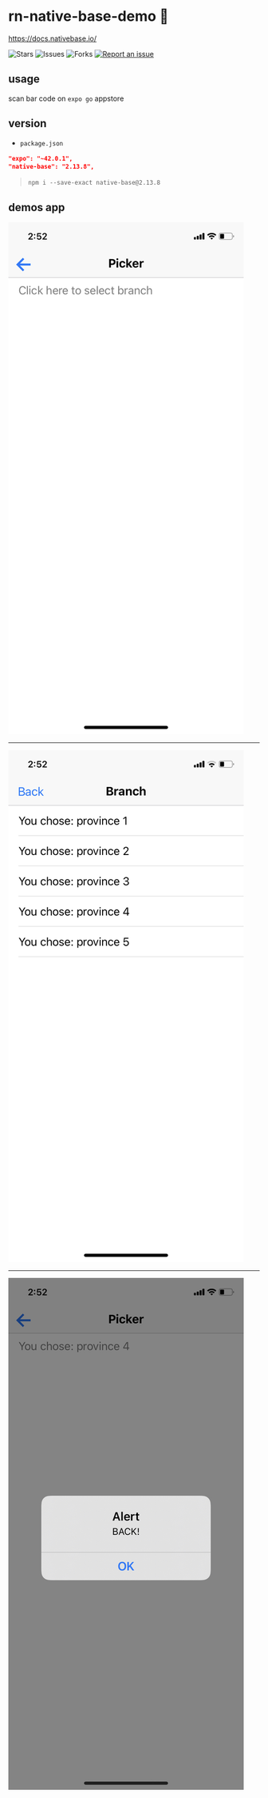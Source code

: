# rn-native-base-demo 🐳
https://docs.nativebase.io/

![Stars](https://img.shields.io/github/stars/tquangdo/rn-native-base-demo?color=f05340)
![Issues](https://img.shields.io/github/issues/tquangdo/rn-native-base-demo?color=f05340)
![Forks](https://img.shields.io/github/forks/tquangdo/rn-native-base-demo?color=f05340)
[![Report an issue](https://img.shields.io/badge/Support-Issues-green)](https://github.com/tquangdo/rn-native-base-demo/issues/new)

## usage
scan bar code on `expo go` appstore

## version
- `package.json`
```json
"expo": "~42.0.1",
"native-base": "2.13.8",
```
>`npm i --save-exact native-base@2.13.8`

## demos app
![1](screenshots/1.jpeg)
************************
![2](screenshots/2.jpeg)
************************
![3](screenshots/3.jpeg)